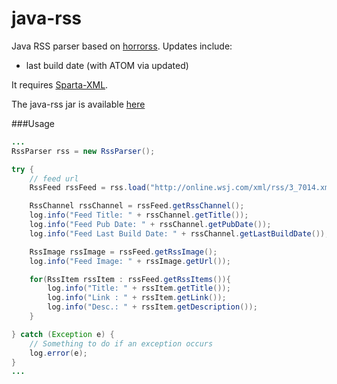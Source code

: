java-rss
========
Java RSS parser based on [horrorss](https://code.google.com/p/horrorss/). Updates include:

* last build date (with ATOM via updated)

It requires [Sparta-XML](http://sparta-xml.sourceforge.net/).

The java-rss jar is available [here](https://github.com/gmjordan/java-rss/raw/master/target/java-rss-1.0.0.jar)

###Usage

```java
...
RssParser rss = new RssParser();

try {
	// feed url
	RssFeed rssFeed = rss.load("http://online.wsj.com/xml/rss/3_7014.xml");

	RssChannel rssChannel = rssFeed.getRssChannel();
	log.info("Feed Title: " + rssChannel.getTitle());
	log.info("Feed Pub Date: " + rssChannel.getPubDate());
	log.info("Feed Last Build Date: " + rssChannel.getLastBuildDate());

	RssImage rssImage = rssFeed.getRssImage();
	log.info("Feed Image: " + rssImage.getUrl());

	for(RssItem rssItem : rssFeed.getRssItems()){
		log.info("Title: " + rssItem.getTitle());
		log.info("Link : " + rssItem.getLink());
		log.info("Desc.: " + rssItem.getDescription());
	}

} catch (Exception e) {
	// Something to do if an exception occurs
	log.error(e);
}
...
```

